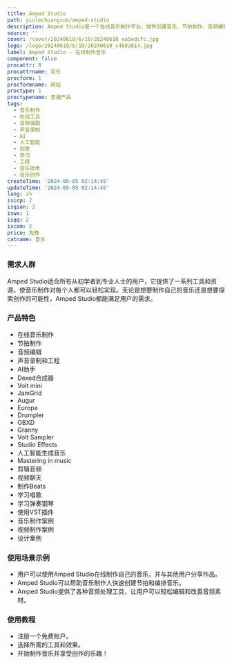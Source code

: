 ```yaml
---
title: Amped Studio
path: yinlechuangzuo/amped-studio
description: Amped Studio是一个在线音乐制作平台，提供创建音乐、节拍制作、音频编辑、声音录制和工程等功能。在这里可以找到一切创作音乐所需的工具！
source: ''
cover: /cover/20240610/6/10/20240610_ea5edcfc.jpg
logo: /logo/20240610/6/10/20240610_c4b8a814.jpg
label: Amped Studio - 在线制作音乐
component: false
procattr: 8
procattrname: 音乐
procform: 1
procformname: 网站
proctype: 1
proctypename: 普通产品
tags:
  - 音乐制作
  - 在线工具
  - 音频编辑
  - 声音录制
  - AI
  - 人工智能
  - 创意
  - 学习
  - 工程
  - 音乐技术
  - 音乐创作
createTime: '2024-05-05 02:14:45'
updateTime: '2024-05-05 02:14:45'
lang: zh
isicp: 2
isqian: 2
iswx: 1
isqq: 2
iscom: 2
price: 免费
catname: 音乐
---
```




### 需求人群
Amped Studio适合所有从初学者到专业人士的用户，它提供了一系列工具和资源，使音乐制作对每个人都可以轻松实现。无论是想要制作自己的音乐还是想要探索创作的可能性，Amped Studio都能满足用户的需求。

### 产品特色
* 在线音乐制作
* 节拍制作
* 音频编辑
* 声音录制和工程
* AI助手
* Dexed合成器
* Volt mini
* JamGrid
* Augur
* Europa
* Drumpler
* OBXD
* Granny
* Volt Sampler
* Studio Effects
* 人工智能生成音乐
* Mastering in music
* 剪辑音频
* 视频聊天
* 制作Beats
* 学习唱歌
* 学习弹奏钢琴
* 使用VST插件
* 音乐制作案例
* 视频制作案例
* 设计案例

### 使用场景示例
* 用户可以使用Amped Studio在线制作自己的音乐，并与其他用户分享作品。
* Amped Studio可以帮助音乐制作人快速创建节拍和编排音乐。
* Amped Studio提供了各种音频处理工具，让用户可以轻松编辑和改善音频素材。

### 使用教程
* 注册一个免费账户。
* 选择所需的工具和效果。
* 开始制作音乐并享受创作的乐趣！

  
